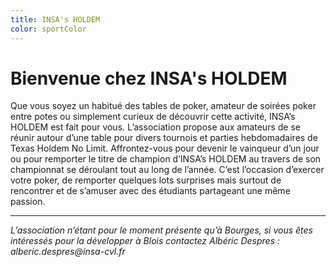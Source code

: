 ```yaml
---
title: INSA's HOLDEM
color: sportColor
---
```


# Bienvenue chez INSA's HOLDEM

<campus-center>
  <campus-responsive-image
    folder-name="federation/sport/insa-s-holdem"
    name="logo.jpg"
    max-width="400">
  </campus-responsive-image>
</campus-center>

Que vous soyez un habitué des tables de poker, amateur de soirées poker entre
potes ou simplement curieux de découvrir cette activité, INSA’s HOLDEM est fait
pour vous. L’association propose aux amateurs de se réunir autour d’une table
pour divers tournois et parties hebdomadaires de Texas Holdem No Limit.
Affrontez-vous pour devenir le vainqueur d’un jour ou pour remporter le titre de
champion d’INSA’s HOLDEM au travers de son championnat se déroulant tout au long
de l’année. C’est l’occasion d’exercer votre poker, de remporter quelques lots
surprises mais surtout de rencontrer et de s’amuser avec des étudiants
partageant une même passion.

---

_L’association n’étant pour le moment présente qu’à Bourges, si vous êtes
intéressés pour la développer à Blois contactez Albéric Despres :
alberic.despres@insa-cvl.fr_
